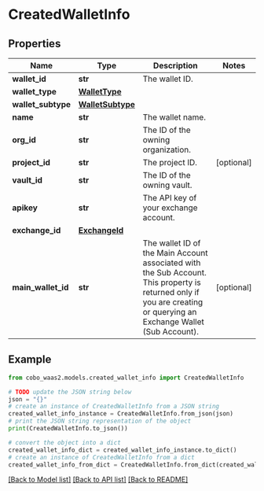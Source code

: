# CreatedWalletInfo


## Properties

Name | Type | Description | Notes
------------ | ------------- | ------------- | -------------
**wallet_id** | **str** | The wallet ID. | 
**wallet_type** | [**WalletType**](WalletType.md) |  | 
**wallet_subtype** | [**WalletSubtype**](WalletSubtype.md) |  | 
**name** | **str** | The wallet name. | 
**org_id** | **str** | The ID of the owning organization. | 
**project_id** | **str** | The project ID. | [optional] 
**vault_id** | **str** | The ID of the owning vault. | 
**apikey** | **str** | The API key of your exchange account. | 
**exchange_id** | [**ExchangeId**](ExchangeId.md) |  | 
**main_wallet_id** | **str** | The wallet ID of the Main Account associated with the Sub Account. This property is returned only if you are creating or querying an Exchange Wallet (Sub Account). | [optional] 

## Example

```python
from cobo_waas2.models.created_wallet_info import CreatedWalletInfo

# TODO update the JSON string below
json = "{}"
# create an instance of CreatedWalletInfo from a JSON string
created_wallet_info_instance = CreatedWalletInfo.from_json(json)
# print the JSON string representation of the object
print(CreatedWalletInfo.to_json())

# convert the object into a dict
created_wallet_info_dict = created_wallet_info_instance.to_dict()
# create an instance of CreatedWalletInfo from a dict
created_wallet_info_from_dict = CreatedWalletInfo.from_dict(created_wallet_info_dict)
```
[[Back to Model list]](../README.md#documentation-for-models) [[Back to API list]](../README.md#documentation-for-api-endpoints) [[Back to README]](../README.md)



